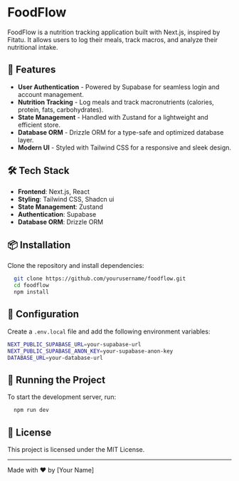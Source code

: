 # FoodFlow

FoodFlow is a nutrition tracking application built with Next.js, inspired by Fitatu. It allows users to log their meals, track macros, and analyze their nutritional intake.

## 🚀 Features
- **User Authentication** - Powered by Supabase for seamless login and account management.
- **Nutrition Tracking** - Log meals and track macronutrients (calories, protein, fats, carbohydrates).
- **State Management** - Handled with Zustand for a lightweight and efficient store.
- **Database ORM** - Drizzle ORM for a type-safe and optimized database layer.
- **Modern UI** - Styled with Tailwind CSS for a responsive and sleek design.

## 🛠️ Tech Stack
- **Frontend**: Next.js, React
- **Styling**: Tailwind CSS, Shadcn ui
- **State Management**: Zustand
- **Authentication**: Supabase
- **Database ORM**: Drizzle ORM

## 📦 Installation

Clone the repository and install dependencies:

```bash
  git clone https://github.com/yourusername/foodflow.git
  cd foodflow
  npm install
```

## 🔧 Configuration

Create a `.env.local` file and add the following environment variables:

```bash
NEXT_PUBLIC_SUPABASE_URL=your-supabase-url
NEXT_PUBLIC_SUPABASE_ANON_KEY=your-supabase-anon-key
DATABASE_URL=your-database-url
```

## 🚀 Running the Project

To start the development server, run:

```bash
  npm run dev
```

## 📄 License
This project is licensed under the MIT License.

---

Made with ❤️ by [Your Name]

